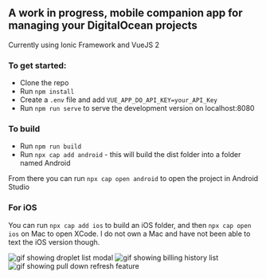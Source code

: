 ## A work in progress, mobile companion app for managing your DigitalOcean projects

Currently using Ionic Framework and VueJS 2

### To get started:
- Clone the repo
- Run `npm install`
- Create a `.env` file and add `VUE_APP_DO_API_KEY=your_API_Key`
- Run `npm run serve` to serve the development version on localhost:8080

### To build
- Run `npm run build`
- Run `npx cap add android` - this will build the dist folder into a folder named Android

From there you can run `npx cap open android` to open the project in Android Studio


### For iOS
You can run `npx cap add ios` to build an iOS folder, and then `npx cap open ios` on Mac to open XCode.
I do not own a Mac and have not been able to text the iOS version though.

![gif showing droplet list modal](https://i.imgur.com/AXlZRdl.gif)
![gif showing billing history list](https://i.imgur.com/5G8hksa.gif)
![gif showing pull down refresh feature](https://i.imgur.com/WGQR7yc.gif)
